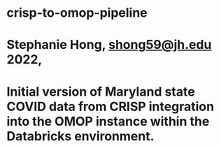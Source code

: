 # crisp-to-omop-pipeline
# Stephanie Hong, shong59@jh.edu 2022, 
# Initial version of Maryland state COVID data from CRISP integration into the OMOP instance within the Databricks environment. 
#
